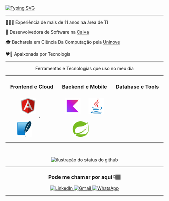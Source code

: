 

 [![Typing SVG](https://readme-typing-svg.herokuapp.com/?color=F92F60&size=35&center=true&vCenter=true&width=1000&lines=Fala+Devs,+Priscila+Galassini+falando+aqui!+:%29)](https://git.io/typing-svg)

<hr>

<p>  
👩🏾‍💻 Experiência de mais de 11 anos na área de TI
       
💼 Desenvolvedora de Software na [Caixa](https://www.caixa.gov.br/)
  
🎓 Bacharela em Ciência Da Computação pela [Uninove](https://www.uninove.br/)
    
❤️‍🔥 Apaixonada por Tecnologia 
</p>
  
<hr>

<p align="center">Ferramentas e Tecnologias que uso no meu dia</p>

<table><tr><td valign="top" width="33%">

<h3 align="center">Frontend e Cloud</h3>

<div align="center">  
<a href=" " target="_blank"><img style="margin: 10px" src="https://cdn.jsdelivr.net/gh/devicons/devicon@latest/icons/html5/html5-original-wordmark.svg" alt="" height="50"/></a>
<a href=" " target="_blank"><img style="margin: 10px" src="https://raw.githubusercontent.com/devicons/devicon/master/icons/angularjs/angularjs-original.svg" alt="" height="50"/</a>
<a href=" " target="_blank"><img style="margin: 10px" src="https://cdn.jsdelivr.net/gh/devicons/devicon@latest/icons/css3/css3-original-wordmark.svg" alt="" height="50"/></a>
<a href=" " target="_blank"><img style="margin: 10px" src="https://cdn.jsdelivr.net/gh/devicons/devicon@latest/icons/javascript/javascript-original.svg" alt="" height="50"/</a>
<a href=" " target="_blank"><img style="margin: 10px" src="https://raw.githubusercontent.com/devicons/devicon/master/icons/sqlite/sqlite-original.svg" alt="" height="50"/></a>
<a href=" " target="_blank"><img style="margin: 10px" src="https://cdn.jsdelivr.net/gh/devicons/devicon@latest/icons/bootstrap/bootstrap-original.svg" alt="" height="50"/></a>
<a href=" " target="_blank"><img style="margin: 10px" src="https://cdn.jsdelivr.net/gh/devicons/devicon@latest/icons/azuredevops/azuredevops-original.svg" alt="" height="50"/></a>
</div>

</td><td valign="top" width="33%">
  
<h3 align="center">Backend e Mobile</h3>

<div align="center">  
<a href=" " target="_blank"><img style="margin: 10px" src="https://raw.githubusercontent.com/devicons/devicon/master/icons/kotlin/kotlin-original.svg" alt="" height="50"/></a>
<a href=" " target="_blank"><img style="margin: 10px" src="https://raw.githubusercontent.com/devicons/devicon/master/icons/java/java-original.svg" alt="" height="50"/></a>
<a href=" " target="_blank"><img style="margin: 10px" src="https://raw.githubusercontent.com/devicons/devicon/master/icons/spring/spring-original.svg" alt=""height="50"/></a>
<a href=" " target="_blank"><img style="margin: 10px" src="https://cdn.jsdelivr.net/gh/devicons/devicon@latest/icons/android/android-original.svg" alt="" height="50"/></a>
</div>

</td><td valign="top" width="33%">

<h3 align="center">Database e Tools</h3>

<div align="center">  
<a href=" " target="_blank"><img style="margin: 10px" src="https://cdn.jsdelivr.net/gh/devicons/devicon@latest/icons/dbeaver/dbeaver-original.svg" alt="" height="50"/></a>
<a href=" " target="_blank"><img style="margin: 10px" src="https://cdn.jsdelivr.net/gh/devicons/devicon@latest/icons/androidstudio/androidstudio-original.svg" alt="" height="50"/></a>
<a href=" " target="_blank"><img style="margin: 10px" src="https://cdn.jsdelivr.net/gh/devicons/devicon@latest/icons/postgresql/postgresql-original.svg" alt="" height="50"/></a>
<a href=" " target="_blank"><img style="margin: 10px" src="https://cdn.jsdelivr.net/gh/devicons/devicon@latest/icons/postman/postman-original.svg" alt="" height="50"/></a>
<a href=" " target="_blank"><img style="margin: 10px" src="https://cdn.jsdelivr.net/gh/devicons/devicon@latest/icons/git/git-original.svg" alt="" height="50"/></a>
<a href=" " target="_blank"><img style="margin: 10px" src="https://cdn.jsdelivr.net/gh/devicons/devicon@latest/icons/oracle/oracle-original.svg" alt="" height="50"/></a>
<a href=" " target="_blank"><img style="margin: 10px" src="https://cdn.jsdelivr.net/gh/devicons/devicon@latest/icons/intellij/intellij-original.svg" alt="" height="50"/></a>
</div>

</td></tr></table>  

<br/>
  
<p align="center">
    <img src="https://github-readme-stats.vercel.app/api?username=devgalassini&show_icons=true&title_color=783c00&text_color=af552e&icon_color=783c00&bg_color=f8efd4&cache_seconds=2300" alt="ilustração do status do github">
</p>

<hr>

<h3 align="center"> Pode me chamar por aqui 👇🏽</h3>

<p align="center">
  <a href="https://www.linkedin.com/in/priscila-g-5b295199/" target="_blank" rel="noopener noreferrer">
   <img src="https://img.shields.io/badge/LinkedIn-0077B5?style=for-the-badge&logo=linkedin&logoColor=white" alt="LinkedIn" />
  </a>

  <a href="mailto:priscilagalassini@gmail.com" target="_blank" rel="noopener noreferrer">
    <img src="https://img.shields.io/badge/Gmail-D14836?style=for-the-badge&logo=gmail&logoColor=white" alt="Gmail" />
  </a>

  <a href="https://wa.me//5511963464597?text=Gostaria%20de%20falar%20com%20você!" target="_blank" rel="noopener noreferrer">
    <img src="https://img.shields.io/badge/WhatsApp-25D366?style=for-the-badge&logo=whatsapp&logoColor=white" alt="WhatsApp" />
  </a>
</p>

<hr>
